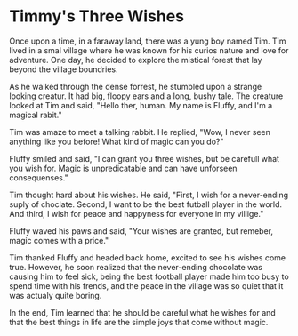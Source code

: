 # Timmy's Three Wishes


Once upon a time, in a faraway land, there was a yung boy named Tim. Tim lived in a smal village where he was known for his curios nature and love for adventure. One day, he decided to explore the mistical forest that lay beyond the village boundries.

As he walked through the dense forrest, he stumbled upon a strange looking creatur. It had big, floopy ears and a long, bushy tale. The creature looked at Tim and said, "Hello ther, human. My name is Fluffy, and I'm a magical rabit."

Tim was amaze to meet a talking rabbit. He replied, "Wow, I never seen anything like you before! What kind of magic can you do?"

Fluffy smiled and said, "I can grant you three wishes, but be carefull what you wish for. Magic is unpredicatable and can have unforseen consequenses."

Tim thought hard about his wishes. He said, "First, I wish for a never-ending suply of choclate. Second, I want to be the best futball player in the world. And third, I wish for peace and happyness for everyone in my villige."

Fluffy waved his paws and said, "Your wishes are granted, but remeber, magic comes with a price."

Tim thanked Fluffy and headed back home, excited to see his wishes come true. However, he soon realized that the never-ending chocolate was causing him to feel sick, being the best football player made him too busy to spend time with his frends, and the peace in the village was so quiet that it was actualy quite boring.

In the end, Tim learned that he should be careful what he wishes for and that the best things in life are the simple joys that come without magic.

